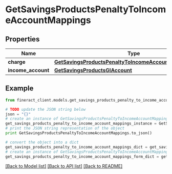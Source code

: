 # GetSavingsProductsPenaltyToIncomeAccountMappings


## Properties

Name | Type | Description | Notes
------------ | ------------- | ------------- | -------------
**charge** | [**GetSavingsProductsPenaltyToIncomeAccountMappingsCharge**](GetSavingsProductsPenaltyToIncomeAccountMappingsCharge.md) |  | [optional] 
**income_account** | [**GetSavingsProductsGlAccount**](GetSavingsProductsGlAccount.md) |  | [optional] 

## Example

```python
from fineract_client.models.get_savings_products_penalty_to_income_account_mappings import GetSavingsProductsPenaltyToIncomeAccountMappings

# TODO update the JSON string below
json = "{}"
# create an instance of GetSavingsProductsPenaltyToIncomeAccountMappings from a JSON string
get_savings_products_penalty_to_income_account_mappings_instance = GetSavingsProductsPenaltyToIncomeAccountMappings.from_json(json)
# print the JSON string representation of the object
print GetSavingsProductsPenaltyToIncomeAccountMappings.to_json()

# convert the object into a dict
get_savings_products_penalty_to_income_account_mappings_dict = get_savings_products_penalty_to_income_account_mappings_instance.to_dict()
# create an instance of GetSavingsProductsPenaltyToIncomeAccountMappings from a dict
get_savings_products_penalty_to_income_account_mappings_form_dict = get_savings_products_penalty_to_income_account_mappings.from_dict(get_savings_products_penalty_to_income_account_mappings_dict)
```
[[Back to Model list]](../README.md#documentation-for-models) [[Back to API list]](../README.md#documentation-for-api-endpoints) [[Back to README]](../README.md)


